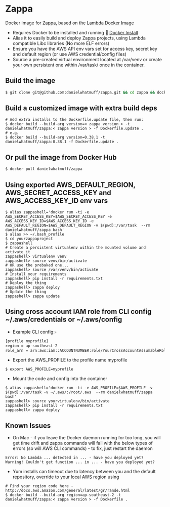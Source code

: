 # Zappa
Docker image for [Zappa](https://github.com/Miserlou/Zappa), based on the [Lambda Docker Image](https://github.com/lambci/docker-lambda)

* Requires Docker to be installed and running :whale2: [Docker Install](https://docs.docker.com/engine/installation/)
* Alias it to easily build and deploy Zappa projects, using Lambda compatible Libc libraries (No more ELF errors)
* Ensure you have the AWS API env vars set for access key, secret key and default region (or use AWS credential/config files)
* Source a pre-created virtual environment located at /var/venv or create your own persistent one within /var/task/ once in the container.

## Build the image
```bash
$ git clone git@github.com:danielwhatmuff/zappa.git && cd zappa && docker build -t danielwhatmuff/zappa .
```

## Build a customized image with extra build deps
```
# Add extra installs to the Dockerfile.update file, then run:
$ docker build --build-arg version=< zappa version > -t danielwhatmuff/zappa:< zappa version > -f Dockerfile.update .
# e.g.
$ docker build --build-arg version=0.38.1 -t danielwhatmuff/zappa:0.38.1 -f Dockerfile.update .
```

## Or pull the image from Docker Hub
```bash
$ docker pull danielwhatmuff/zappa
```

## Using exported AWS_DEFAULT_REGION, AWS_SECRET_ACCESS_KEY and AWS_ACCESS_KEY_ID env vars
```
$ alias zappashell='docker run -ti -e AWS_SECRET_ACCESS_KEY=$AWS_SECRET_ACCESS_KEY -e AWS_ACCESS_KEY_ID=$AWS_ACCESS_KEY_ID -e AWS_DEFAULT_REGION=$AWS_DEFAULT_REGION -v $(pwd):/var/task  --rm danielwhatmuff/zappa bash'
$ alias >> ~/.bash_profile
$ cd yourzappaproject
$ zappashell
# Create a persistent virtualenv within the mounted volume and activate it
zappashell> virtualenv venv 
zappashell> source venv/bin/activate
# OR use the prebaked one...
zappashell> source /var/venv/bin/activate
# Install your requirements
zappashell> pip install -r requirements.txt
# Deploy the thing
zappashell> zappa deploy
# Update the thing
zappashell> zappa update
```

## Using cross account IAM role from CLI config ~/.aws/credentials or ~/.aws/config
* Example CLI config:-
```bash
[profile myprofile]
region = ap-southeast-2
role_arn = arn:aws:iam::ACCOUNTNUMBER:role/YourCrossAccountAssumableRole
```
* Export the AWS_PROFILE to the profile name myprofile
```
$ export AWS_PROFILE=myprofile
```
* Mount the code and config into the container
```
$ alias zappashell='docker run -ti -e AWS_PROFILE=$AWS_PROFILE -v $(pwd):/var/task -v ~/.aws/:/root/.aws  --rm danielwhatmuff/zappa bash'
zappashell> source yourvirtualenv/bin/activate
zappashell> pip install -r requirements.txt
zappashell> zappa deploy
```

## Known Issues
* On Mac - if you leave the Docker daemon running for too long, you will get time drift and zappa commands will fail with the below types of errors (so will AWS CLI commands) - to fix, just restart the daemon
```
Error: No Lambda ... detected in ... - have you deployed yet?
Warning! Couldn't get function ... in ... - have you deployed yet?
```
* Yum installs can timeout due to latency between you and the default repository, override to your local AWS region using
```
# Find your region code here - http://docs.aws.amazon.com/general/latest/gr/rande.html
$ docker build --build-arg region=ap-southeast-2 -t danielwhatmuff/zappa:< zappa version > -f Dockerfile .
```

